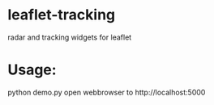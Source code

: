 # leaflet-tracking
radar and tracking widgets for leaflet

# Usage:
python demo.py
open webbrowser to http://localhost:5000
